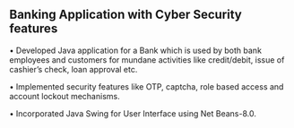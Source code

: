## Banking Application with Cyber Security features

•	Developed Java application for a Bank which is used by both bank employees and customers for mundane activities like credit/debit, issue of cashier’s check, loan approval etc.

•	Implemented security features like OTP, captcha, role based access and account lockout mechanisms.

•	Incorporated Java Swing for User Interface using Net Beans-8.0.


